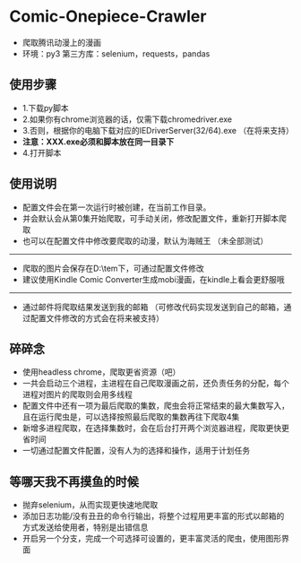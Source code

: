 # Comic-Onepiece-Crawler
- 爬取腾讯动漫上的漫画
- 环境：py3    第三方库：selenium，requests，pandas

## 使用步骤
- 1.下载py脚本
- 2.如果你有chrome浏览器的话，仅需下载chromedriver.exe
- 3.否则，根据你的电脑下载对应的IEDriverServer(32/64).exe   （在将来支持）
- **注意：XXX.exe必须和脚本放在同一目录下**
- 4.打开脚本

## 使用说明
- 配置文件会在第一次运行时被创建，在当前工作目录。
- 并会默认会从第0集开始爬取，可手动关闭，修改配置文件，重新打开脚本爬取
- 也可以在配置文件中修改要爬取的动漫，默认为海贼王   （未全部测试）
***
- 爬取的图片会保存在D:\tem下，可通过配置文件修改
- 建议使用Kindle Comic Converter生成mobi漫画，在kindle上看会更舒服哦
***
- 通过邮件将爬取结果发送到我的邮箱 （可修改代码实现发送到自己的邮箱，通过配置文件修改的方式会在将来被支持）

## 碎碎念
- 使用headless chrome，爬取更省资源（吧）
- 一共会启动三个进程，主进程在自己爬取漫画之前，还负责任务的分配，每个进程对图片的爬取则会用多线程
- 配置文件中还有一项为最后爬取的集数，爬虫会将正常结束的最大集数写入，且在运行爬虫是，可以选择按照最后爬取的集数再往下爬取4集
- 新增多进程爬取，在选择集数时，会在后台打开两个浏览器进程，爬取更快更省时间
- 一切通过配置文件配置，没有人为的选择和操作，适用于计划任务

## 等哪天我不再摸鱼的时候
- 抛弃selenium，从而实现更快速地爬取
- 添加日志功能/没有丑丑的命令行输出，将整个过程用更丰富的形式以邮箱的方式发送给使用者，特别是出错信息
- 开启另一个分支，完成一个可选择可设置的，更丰富灵活的爬虫，使用图形界面
